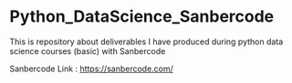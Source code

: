 # Python_DataScience_Sanbercode
This is repository about deliverables I have produced during python data science courses (basic) with Sanbercode

Sanbercode Link : https://sanbercode.com/
